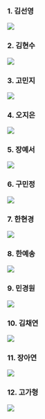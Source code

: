 <!-- https://github.com/mazassumnida/mazandi 에서 가져온 위젯을 사용했습니다. 정말.. 만들어주셔서 감사합니다 -->

### 1. 김선영
<a href="https://solved.ac/profile/whkakrkr"><img src="http://mazandi.herokuapp.com/api?handle=whkakrkr&theme=warm" /></a>

### 2. 김현수
<a href="https://solved.ac/profile/kimhyunsu11"><img src="http://mazandi.herokuapp.com/api?handle=kimhyunsu11&theme=warm" /></a>

### 3. 고민지
<a href="https://solved.ac/profile/alswl4534"><img src="http://mazandi.herokuapp.com/api?handle=alswl4534&theme=warm" /></a>

### 4. 오지은
<a href="https://solved.ac/profile/0909oje"><img src="http://mazandi.herokuapp.com/api?handle=0909oje&theme=warm" /></a>

### 5. 장예서
<a href="https://solved.ac/profile/redemptio"><img src="http://mazandi.herokuapp.com/api?handle=redemptio&theme=warm" /></a>

### 6. 구민정
<a href="https://solved.ac/profile/aefyjo982"><img src="http://mazandi.herokuapp.com/api?handle=aefyjo982&theme=warm" /></a>

### 7. 한현경
<a href="https://solved.ac/profile/hkcode23"><img src="http://mazandi.herokuapp.com/api?handle=hkcode23&theme=warm" /></a>

### 8. 한예송
<a href="https://solved.ac/profile/jadely"><img src="http://mazandi.herokuapp.com/api?handle=jadely&theme=warm" /></a>

### 9. 민경원
<a href="https://solved.ac/profile/mkkw0228"><img src="http://mazandi.herokuapp.com/api?handle=mkkw0228&theme=warm" /></a>

### 10. 김채연
<a href="https://solved.ac/profile/codus321"><img src="http://mazandi.herokuapp.com/api?handle=codus321&theme=warm" /></a>

### 11. 장아연
<a href="https://solved.ac/profile/omygod0313"><img src="http://mazandi.herokuapp.com/api?handle=omygod0313&theme=warm" /></a>

### 12. 고가형
<a href="https://solved.ac/profile/bojk04253"><img src="http://mazandi.herokuapp.com/api?handle=bojk04253&theme=warm" /></a>
